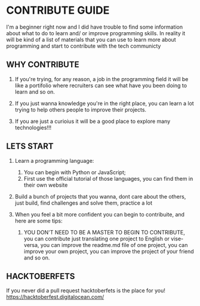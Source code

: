 # CONTRIBUTE GUIDE
I'm a beginner right now and I did have trouble to find some information about what to do to learn and/ or improve programming skills.
In reality it will be kind of a list of materials that you can use to learn more about programming and start to contribute with the 
tech communicty 
## WHY CONTRIBUTE
1.  If you're trying, for any reason, a job in the programming field it will be like a portifolio where recruiters can see what have you 
been doing to learn and so on.

1.  If you just wanna knowledge you're in the right place, you can learn a lot trying to help others people to improve their projects.

1.  If you are just a curioius it will be a good place to explore many technologies!!!

## LETS START
1.  Learn a programming language:
    1.  You can begin with Python or JavaScript;
    1.  First use the official tutorial of those languages, you can find them in their own website
    
1.  Build a bunch of projects that you wanna, dont care about the others, just build, find challenges and solve them, practice a lot

1.  When you feel a bit more confident you can begin to contribuite, and here are some tips:
    1.  YOU DON'T NEED TO BE A MASTER TO BEGIN TO CONTRIBUTE, you can contribute just translating one project to English or vise-versa, you can
    improve the readme.md file of one project, you can improve your own project, you can improve the project of your friend and so on.
## HACKTOBERFETS
If you never did a pull request hacktoberfets is the place for you!
https://hacktoberfest.digitalocean.com/
